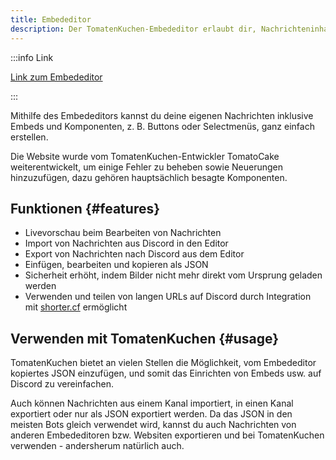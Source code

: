 ```yaml
---
title: Embededitor
description: Der TomatenKuchen-Embededitor erlaubt dir, Nachrichteninhalte, Embeds und Komponenten auf einer Website zu bearbeiten.
---
```


:::info Link

[Link zum Embededitor](https://embed.tomatenkuchen.com)

:::

Mithilfe des Embededitors kannst du deine eigenen Nachrichten inklusive Embeds und Komponenten, z. B. Buttons oder Selectmenüs, ganz einfach erstellen.

Die Website wurde vom TomatenKuchen-Entwickler TomatoCake weiterentwickelt, um einige Fehler zu beheben sowie Neuerungen hinzuzufügen, dazu gehören hauptsächlich besagte Komponenten.

## Funktionen {#features}

- Livevorschau beim Bearbeiten von Nachrichten
- Import von Nachrichten aus Discord in den Editor
- Export von Nachrichten nach Discord aus dem Editor
- Einfügen, bearbeiten und kopieren als JSON
- Sicherheit erhöht, indem Bilder nicht mehr direkt vom Ursprung geladen werden
- Verwenden und teilen von langen URLs auf Discord durch Integration mit [shorter.cf](https://shorter.cf) ermöglicht

## Verwenden mit TomatenKuchen {#usage}

TomatenKuchen bietet an vielen Stellen die Möglichkeit, vom Embededitor kopiertes JSON einzufügen, und somit das Einrichten von Embeds usw. auf Discord zu vereinfachen.

Auch können Nachrichten aus einem Kanal importiert, in einen Kanal exportiert oder nur als JSON exportiert werden. Da das JSON in den meisten Bots gleich verwendet wird, kannst du auch Nachrichten von anderen Embededitoren bzw. Websiten exportieren und bei TomatenKuchen verwenden - andersherum natürlich auch.
